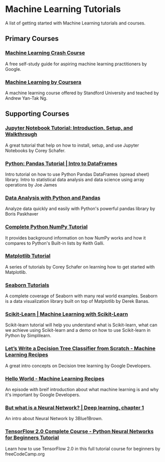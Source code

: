 # Machine Learning Tutorials
A list of getting started with Machine Learning tutorials and courses. 

## Primary Courses

### [Machine Learning Crash Course](https://developers.google.com/machine-learning/crash-course)
A free self-study guide for aspiring machine learning practitioners by Google. 

### [Machine Learning by Coursera](https://www.coursera.org/learn/machine-learning)
A machine learning course offered by Standford University and teached by Andrew Yan-Tak Ng. 

## Supporting Courses

### [Jupyter Notebook Tutorial: Introduction, Setup, and Walkthrough](https://www.youtube.com/watch?v=HW29067qVWk)
A great tutorial that help on how to install, setup, and use Jupyter Notebooks by Corey Schafer. 

### [Python: Pandas Tutorial | Intro to DataFrames](https://www.youtube.com/watch?v=e60ItwlZTKM)
Intro tutorial on how to use Python Pandas DataFrames (spread sheet) library. Intro to statistical data analysis and data science using array operations by Joe James

### [Data Analysis with Python and Pandas](https://www.udemy.com/course/data-analysis-with-pandas/)
Analyze data quickly and easily with Python's powerful pandas library by Boris Paskhaver

### [Complete Python NumPy Tutorial](https://www.youtube.com/watch?v=GB9ByFAIAH4)
It provides background information on how NumPy works and how it compares to Python's Built-in lists by Keith Galli.  

### [Matplotlib Tutorial](https://www.youtube.com/watch?v=UO98lJQ3QGI&list=PL-osiE80TeTvipOqomVEeZ1HRrcEvtZB_)
A series of tutorials by Corey Schafer on learning how to get started with Matplotlib.

### [Seaborn Tutorials](https://www.youtube.com/watch?v=GB9ByFAIAH4)
A complete coverage of Seaborn with many real world examples. Seaborn is a data visualization library built on top of Matplotlib by Derek Banas. 

### [Scikit-Learn | Machine Learning with Scikit-Learn](https://www.youtube.com/watch?v=0Lt9w-BxKFQ)
Scikit-learn tutorial will help you understand what is Scikit-learn, what can we achieve using Scikit-learn and a demo on how to use Scikit-learn in Python by Simplilearn. 

### [Let’s Write a Decision Tree Classifier from Scratch - Machine Learning Recipes](https://www.youtube.com/watch?v=LDRbO9a6XPU)
A great intro concepts on Decision tree learning by Google Developers. 

### [Hello World - Machine Learning Recipes](https://www.youtube.com/watch?v=cKxRvEZd3Mw&list=PLOU2XLYxmsIIuiBfYad6rFYQU_jL2ryal)
An episode with breif introduction about what machine learning is and why it's important by Google Developers.

### [But what is a Neural Network? | Deep learning, chapter 1](https://www.youtube.com/watch?v=aircAruvnKk)
An intro about Neural Network by 3Blue1Brown. 

### [TensorFlow 2.0 Complete Course - Python Neural Networks for Beginners Tutorial](https://www.youtube.com/watch?v=tPYj3fFJGjk)
Learn how to use TensorFlow 2.0 in this full tutorial course for beginners by freeCodeCamp.org
